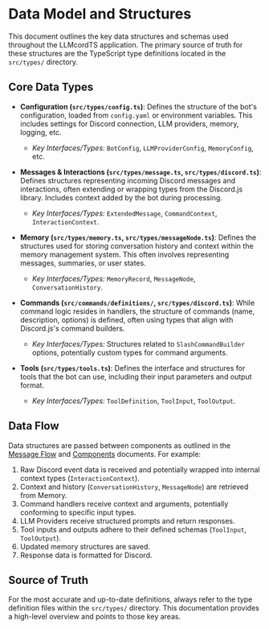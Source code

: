# Data Model and Structures

This document outlines the key data structures and schemas used throughout the LLMcordTS application. The primary source of truth for these structures are the TypeScript type definitions located in the `src/types/` directory.

## Core Data Types

*   **Configuration (`src/types/config.ts`)**: Defines the structure of the bot's configuration, loaded from `config.yaml` or environment variables. This includes settings for Discord connection, LLM providers, memory, logging, etc.
    *   *Key Interfaces/Types:* `BotConfig`, `LLMProviderConfig`, `MemoryConfig`, etc.

*   **Messages & Interactions (`src/types/message.ts`, `src/types/discord.ts`)**: Defines structures representing incoming Discord messages and interactions, often extending or wrapping types from the Discord.js library. Includes context added by the bot during processing.
    *   *Key Interfaces/Types:* `ExtendedMessage`, `CommandContext`, `InteractionContext`.

*   **Memory (`src/types/memory.ts`, `src/types/messageNode.ts`)**: Defines the structures used for storing conversation history and context within the memory management system. This often involves representing messages, summaries, or user states.
    *   *Key Interfaces/Types:* `MemoryRecord`, `MessageNode`, `ConversationHistory`.

*   **Commands (`src/commands/definitions/`, `src/types/discord.ts`)**: While command logic resides in handlers, the structure of commands (name, description, options) is defined, often using types that align with Discord.js's command builders.
    *   *Key Interfaces/Types:* Structures related to `SlashCommandBuilder` options, potentially custom types for command arguments.

*   **Tools (`src/types/tools.ts`)**: Defines the interface and structures for tools that the bot can use, including their input parameters and output format.
    *   *Key Interfaces/Types:* `ToolDefinition`, `ToolInput`, `ToolOutput`.

## Data Flow

Data structures are passed between components as outlined in the [Message Flow](message_flow.md) and [Components](components.md) documents. For example:

1.  Raw Discord event data is received and potentially wrapped into internal context types (`InteractionContext`).
2.  Context and history (`ConversationHistory`, `MessageNode`) are retrieved from Memory.
3.  Command handlers receive context and arguments, potentially conforming to specific input types.
4.  LLM Providers receive structured prompts and return responses.
5.  Tool inputs and outputs adhere to their defined schemas (`ToolInput`, `ToolOutput`).
6.  Updated memory structures are saved.
7.  Response data is formatted for Discord.

## Source of Truth

For the most accurate and up-to-date definitions, always refer to the type definition files within the `src/types/` directory. This documentation provides a high-level overview and points to those key areas.